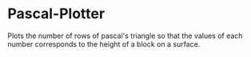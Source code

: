 # Pascal-Plotter
Plots the number of rows of pascal's triangle so that the values of each number corresponds to the height of a block on a surface.
